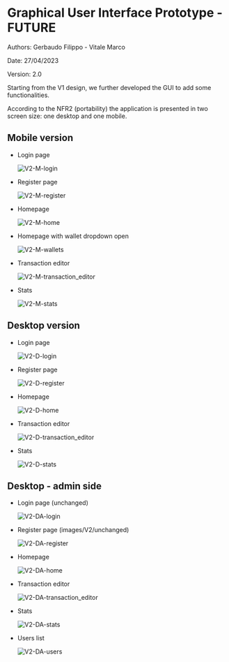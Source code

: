 # Graphical User Interface Prototype  - FUTURE

Authors:  Gerbaudo Filippo - Vitale Marco

Date: 27/04/2023

Version: 2.0

Starting from the V1 design, we further developed the GUI to add some functionalities.

According to the NFR2 (portability) the application is presented in two screen size: one desktop and one mobile. 

## Mobile version

* Login page

	![V2-M-login](images/V2/V2-M-login.png)
	
* Register page

	![V2-M-register](images/V2/V2-M-register.png)
	
* Homepage

	![V2-M-home](images/V2/V2-M-home.png)

* Homepage with wallet dropdown open

	![V2-M-wallets](images/V2/V2-M-wallets.png)

* Transaction editor 

	![V2-M-transaction_editor](images/V2/V2-M-transaction_editor.png)

* Stats

	![V2-M-stats](images/V2/V2-M-stats.png)


## Desktop version

* Login page

	![V2-D-login](images/V2/V2-D-login.png)
	
* Register page

	![V2-D-register](images/V2/V2-D-register.png)
	
* Homepage

	![V2-D-home](images/V2/V2-D-home.png)

* Transaction editor 

	![V2-D-transaction_editor](images/V2/V2-D-transaction_editor.png)

* Stats

	![V2-D-stats](images/V2/V2-D-stats.png)


## Desktop - admin side

* Login page (unchanged)

	![V2-DA-login](images/V2/V2-DA-login.png)
	
* Register page (images/V2/unchanged)

	![V2-DA-register](images/V2/V2-DA-register.png)
	
* Homepage

	![V2-DA-home](images/V2/V2-DA-home.png)

* Transaction editor 

	![V2-DA-transaction_editor](images/V2/V2-DA-transaction_editor.png)

* Stats

	![V2-DA-stats](images/V2/V2-DA-stats.png)

* Users list

	![V2-DA-users](images/V2/V2-DA-users.png)

